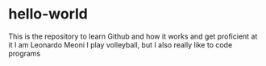 # hello-world
This is the repository to learn Github and how it works and get proficient at it
I am Leonardo Meoni
I play volleyball, but I also really like to code programs
